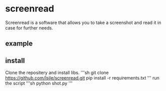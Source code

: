 # screenread
Screenread is a software that allows you to take a screenshot and read it in case for further needs.
## example

## install
Clone the repositery and install libs.
'''sh
git clone https://github.com/lsjle/screenread.git
pip install -r requirements.txt
'''
run the script
'''sh
python shot.py
'''
